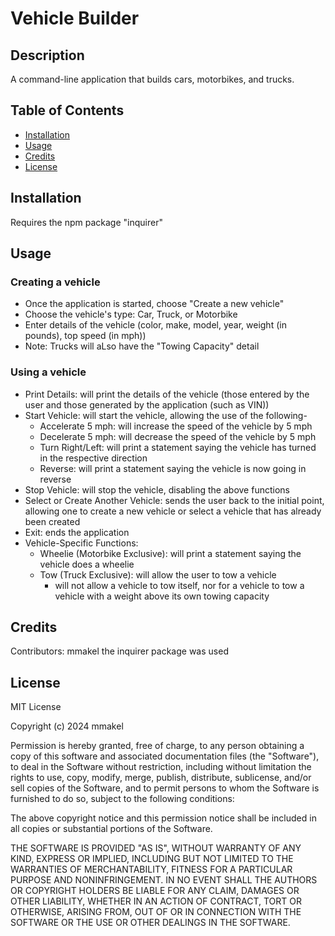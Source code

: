 # Vehicle Builder

## Description
A command-line application that builds cars, motorbikes, and trucks.

## Table of Contents
- [Installation](#installation)
- [Usage](#usage)
- [Credits](#credits)
- [License](#license)

## Installation
Requires the npm package "inquirer"

## Usage
### Creating a vehicle
- Once the application is started, choose "Create a new vehicle"
- Choose the vehicle's type: Car, Truck, or Motorbike
- Enter details of the vehicle (color, make, model, year, weight (in pounds), top speed (in mph))
 -  Note: Trucks will aLso have the "Towing Capacity" detail
### Using a vehicle
- Print Details: will print the details of the vehicle (those entered by the user and those generated by the application (such as VIN))
- Start Vehicle: will start the vehicle, allowing the use of the following-
  - Accelerate 5 mph: will increase the speed of the vehicle by 5 mph
  - Decelerate 5 mph: will decrease the speed of the vehicle by 5 mph
  - Turn Right/Left: will print a statement saying the vehicle has turned in the respective direction
  - Reverse: will print a statement saying the vehicle is now going in reverse
- Stop Vehicle: will stop the vehicle, disabling the above functions
- Select or Create Another Vehicle: sends the user back to the initial point, allowing one to create a new vehicle or select a vehicle that has already been created
- Exit: ends the application
- Vehicle-Specific Functions:
  - Wheelie (Motorbike Exclusive): will print a statement saying the vehicle does a wheelie
  - Tow (Truck Exclusive): will allow the user to tow a vehicle
    - will not allow a vehicle to tow itself, nor for a vehicle to tow a vehicle with a weight above its own towing capacity



## Credits
Contributors: mmakel
the inquirer package was used

## License
MIT License

Copyright (c) 2024 mmakel

Permission is hereby granted, free of charge, to any person obtaining a copy
of this software and associated documentation files (the "Software"), to deal
in the Software without restriction, including without limitation the rights
to use, copy, modify, merge, publish, distribute, sublicense, and/or sell
copies of the Software, and to permit persons to whom the Software is
furnished to do so, subject to the following conditions:

The above copyright notice and this permission notice shall be included in all
copies or substantial portions of the Software.

THE SOFTWARE IS PROVIDED "AS IS", WITHOUT WARRANTY OF ANY KIND, EXPRESS OR
IMPLIED, INCLUDING BUT NOT LIMITED TO THE WARRANTIES OF MERCHANTABILITY,
FITNESS FOR A PARTICULAR PURPOSE AND NONINFRINGEMENT. IN NO EVENT SHALL THE
AUTHORS OR COPYRIGHT HOLDERS BE LIABLE FOR ANY CLAIM, DAMAGES OR OTHER
LIABILITY, WHETHER IN AN ACTION OF CONTRACT, TORT OR OTHERWISE, ARISING FROM,
OUT OF OR IN CONNECTION WITH THE SOFTWARE OR THE USE OR OTHER DEALINGS IN THE
SOFTWARE.
